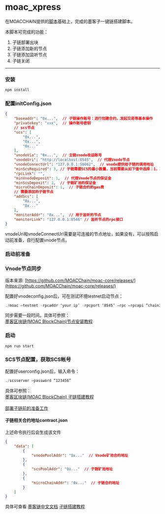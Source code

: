 # moac_xpress

在MOACCHAIN提供的[脚本](https://github.com/MOACChain/moac-core)基础上，完成的墨客子一键链搭建脚本。

本脚本可完成的功能：
1. 子链部署出块
2. 子链添加新的节点
3. 子链添加监听节点
4. 子链关闭

---

### 安装
```javascript
npm install
```
### 配置initConfig.json
```json
{
	"baseaddr": "0x...",  // 子链操作账号：进行创建合约，发起交易等基本操作
	"privatekey": "xxx",  // 操作账号密钥
	// scs节点
	"scs": [
		"0x...",
		"0x...",
		"0x..."
	],
	"vnodeVia": "0x...",  // 主链vnode收益账号
	"vnodeUri": "http://localhost:8545",  // 代理Vnode节点
	"vnodeConnectUrl": "127.0.0.1:50062",  // vnode提供给子链的调用地址
	"minScsRequired": 3, // 子链需要SCS的最小数量，当前需要从如下值中选择：1，3，5，7
	"rpcLink": "",
	"minVnodeDeposit": 1,  // 代理Vnode节点的保证金 
	"minScsDeposit": 1,  // 子链矿池的保证金
	"microChainDeposit": 1,  // 子链合约的gas费
	// 需要添加的子链节点
	"addScs": [
		"0x...",
		"0x..."
	],
	"monitorAddr": "0x...",  // 用于监听的节点
	"monitorLink": "127.0.0.1:8546" // 监听节点的rpc接口
}
```
vnodeUri和vnodeConnectUrl需要是可连接的节点地址，如果没有，可以按照启动前准备，自行配置vnode节点。

### 启动前准备
### Vnode节点同步
版本来源: [https://github.com/MOACChain/moac-core/releases/](https://github.com/MOACChain/moac-core/releases/)

配置好vnodeconfig.json后，可在测试环境testnet启动节点：
```javascript
./moac –testnet -rpcaddr ‘your ip’ -rpcport ‘8545’ –rpc –rpcapi “chain3,mc,net,db,personal,admin,miner,txpool”
```
同步需要一段时间。具体可参照：<br>
[墨客区块链(MOAC BlockChain)节点安装教程](https://blog.csdn.net/lyq13573221675/article/details/81078424)

### 启动
```javascript
npm run start
```

### SCS节点配置，获取SCS帐号
配置好userconfig.json后，输入命令：
```javascript
./scsserver –password “123456”
```
具体可参照：<br>
[墨客区块链(MOAC BlockChain) 子链搭建教程](https://blog.csdn.net/lyq13573221675/article/details/81125954)<br>
<br>
[部署子链前的准备工作](https://moacdocschn.readthedocs.io/zh_CN/latest/subchain/%E9%83%A8%E7%BD%B2%E5%AD%90%E9%93%BE%E5%89%8D%E7%9A%84%E5%87%86%E5%A4%87%E5%B7%A5%E4%BD%9C.html)

#### 子链相关合约地址contract.json
上述命令执行后会生成该文件
```json
{
	"data": [
		{
			"vnodePoolAddr": "0x..."  // Vnode矿池合约地址
		},
		{
			"scsPoolAddr": "0x..."  // 子链矿池地址
		},
		{
			"microChainAddr": "0x..."  // 子链合约地址
		}
	]
}
```

具体可查看
[墨客链中文文档](https://moacdocs-chn.readthedocs.io/zh_CN/latest/index.html)
[子链搭建教程](https://blog.csdn.net/lyq13573221675/article/details/81125954)
